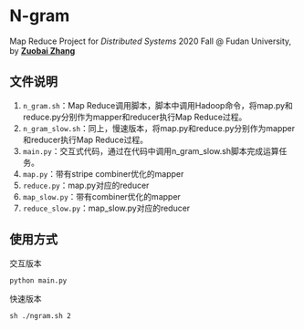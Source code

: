 # N-gram

Map Reduce Project for *Distributed Systems* 2020 Fall @ Fudan University, by [**Zuobai Zhang**](https://oxer11.github.io/)


## 文件说明

1. `n_gram.sh`：Map Reduce调用脚本，脚本中调用Hadoop命令，将map.py和reduce.py分别作为mapper和reducer执行Map Reduce过程。
2. `n_gram_slow.sh`：同上，慢速版本，将map.py和reduce.py分别作为mapper和reducer执行Map Reduce过程。
3. `main.py`：交互式代码，通过在代码中调用n_gram_slow.sh脚本完成运算任务。
4. `map.py`：带有stripe combiner优化的mapper
5. `reduce.py`：map.py对应的reducer
6. `map_slow.py`：带有combiner优化的mapper
7. `reduce_slow.py`：map_slow.py对应的reducer

## 使用方式

交互版本

``
python main.py
``

快速版本

``
sh ./ngram.sh 2
``


